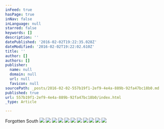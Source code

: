 ```yaml
---
inFeed: true
hasPage: true
inNav: false
inLanguage: null
starred: false
keywords: []
description: ''
datePublished: '2016-02-02T19:22:35.028Z'
dateModified: '2016-02-02T19:22:02.610Z'
title: ''
author: []
authors: []
publisher:
  name: null
  domain: null
  url: null
  favicon: null
sourcePath: _posts/2016-02-02-557b19f1-2ef9-4e4a-889b-92fa47bc18b0.md
published: true
url: 557b19f1-2ef9-4e4a-889b-92fa47bc18b0/index.html
_type: Article

---
```

Forgotten South
![](https://the-grid-user-content.s3-us-west-2.amazonaws.com/2e46ec89-c1c8-40fa-b993-81cdde52df4b.jpg)
![](https://the-grid-user-content.s3-us-west-2.amazonaws.com/1317036e-73ff-431b-ac52-c77a18476f85.jpg)
![](https://the-grid-user-content.s3-us-west-2.amazonaws.com/cba54869-e3d6-4b75-8f69-b69ccec6dc8b.jpg)
![](https://the-grid-user-content.s3-us-west-2.amazonaws.com/8628314b-e122-416e-bcdd-36304aa25d26.jpg)
![](https://the-grid-user-content.s3-us-west-2.amazonaws.com/465e5567-791d-4683-9c26-82a37333c1df.jpg)
![](https://the-grid-user-content.s3-us-west-2.amazonaws.com/75742aa1-3749-4b22-8be4-777a23e6c050.jpg)
![](https://the-grid-user-content.s3-us-west-2.amazonaws.com/c8f537d5-8ab6-4690-aadb-487cacc01dd4.jpg)
![](https://the-grid-user-content.s3-us-west-2.amazonaws.com/058825b5-448e-4dbd-bc24-0cc1cacbc368.jpg)
![](https://the-grid-user-content.s3-us-west-2.amazonaws.com/ef73ba85-c09f-4a72-9152-7a270677439b.jpg)
![](https://the-grid-user-content.s3-us-west-2.amazonaws.com/9285d8ce-438f-492c-b9ca-fe746ff3d12f.jpg)
![](https://the-grid-user-content.s3-us-west-2.amazonaws.com/a3ad97d6-9a6b-48a2-9dbf-943f73f7f536.jpg)